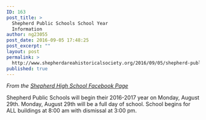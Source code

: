 ```yaml
---
ID: 163
post_title: >
  Shepherd Public Schools School Year
  Information
author: ng23055
post_date: 2016-09-05 17:48:25
post_excerpt: ""
layout: post
permalink: >
  http://www.shepherdareahistoricalsociety.org/2016/09/05/shepherd-public-schools-school-year-information/
published: true
---
```

<em>From the <a class="c5" href="https://www.google.com/url?q=https://www.facebook.com/shepherdmihs/posts/506467516215005&amp;sa=D&amp;ust=1471647703097000&amp;usg=AFQjCNHHFdhJQMwzIG9yVanFIXvGEmoTQw">Shepherd High School Facebook Page</a></em>

Shepherd Public Schools will begin their 2016-2017 year on Monday, August 29th. Monday, August 29th will be a full day of school.
School begins for ALL buildings at 8:00 am with dismissal at 3:00 pm.
